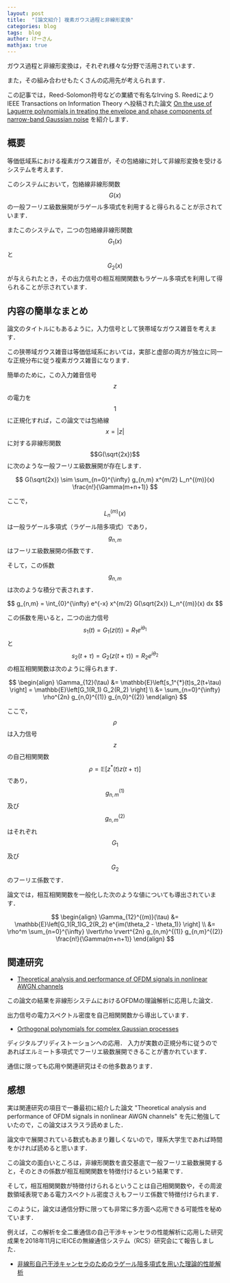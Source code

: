 ```yaml
---
layout: post
title:  "[論文紹介] 複素ガウス過程と非線形変換"
categories: blog
tags:  blog
author: けーさん
mathjax: true
---
```


<!--
<script src="https://cdnjs.cloudflare.com/ajax/libs/mathjax/2.7.0/MathJax.js?config=TeX-AMS-MML_HTMLorMML" type="text/javascript"></script>
<script type="text/x-mathjax-config">
  MathJax.Hub.Config({
  "HTML-CSS": {
    // デフォルトが ["STIX","TeX"] なのを変更
    // [] にしても良い
    availableFonts: ["TeX"],
    undefinedFamily: "'Raleway', Helvetica, Arial, sans-serif"
  }
  });
</script>
-->


ガウス過程と非線形変換は，それぞれ様々な分野で活用されています．

また，その組み合わせもたくさんの応用先が考えられます．

この記事では，Reed-Solomon符号などの業績で有名なIrving S. Reedにより IEEE Transactions on Information Theory へ投稿された論文 [On the use of Laguerre polynomials in treating the envelope and phase components of narrow-band Gaussian noise](https://ieeexplore.ieee.org/document/1057507) を紹介します．

<!--more-->

## 概要

等価低域系における複素ガウス雑音が，その包絡線に対して非線形変換を受けるシステムを考えます．

このシステムにおいて，包絡線非線形関数$$G(x)$$の一般フーリエ級数展開がラゲール多項式を利用すると得られることが示されています．

またこのシステムで，二つの包絡線非線形関数$$G_1(x)$$と$$G_2(x)$$が与えられたとき，その出力信号の相互相関関数もラゲール多項式を利用して得られることが示されています．


## 内容の簡単なまとめ

論文のタイトルにもあるように，入力信号として狭帯域なガウス雑音を考えます．

この狭帯域ガウス雑音は等価低域系においては，実部と虚部の両方が独立に同一な正規分布に従う複素ガウス雑音になります．

簡単のために，この入力雑音信号$$z$$の電力を$$1$$に正規化すれば，この論文では包絡線$$x=\lvert z \rvert$$に対する非線形関数$$G(\sqrt{2x})$$に次のような一般フーリエ級数展開が存在します．

$$
G(\sqrt{2x}) \sim \sum_{n=0}^{\infty} g_{n,m} x^{m/2} L_n^{(m)}(x) \frac{n!}{\Gamma(m+n+1)}
$$

ここで，$$L_n^{(m)}(x)$$は一般ラゲール多項式（ラゲール陪多項式）であり，$$g_{n,m}$$はフーリエ級数展開の係数です．

そして，この係数$$g_{n,m}$$は次のような積分で表されます．

$$
g_{n,m} = \int_{0}^{\infty} e^{-x} x^{m/2} G(\sqrt{2x}) L_n^{(m)}(x) dx
$$

この係数を用いると，二つの出力信号$$s_1(t) = G_1(z(t))=R_1e^{i\theta_1}$$と$$s_2(t+\tau)=G_2(z(t+\tau))=R_2e^{i\theta_2}$$の相互相関関数は次のように得られます．

$$
\begin{align}
\Gamma_{12}(\tau) &= \mathbb{E}\left[s_1^{*}(t)s_2(t+\tau) \right] = \mathbb{E}\left[G_1(R_1) G_2(R_2) \right] \\
&= \sum_{n=0}^{\infty} \rho^{2n} g_{n,0}^{(1)} g_{n,0}^{(2)}
\end{align}
$$

ここで，$$\rho$$は入力信号$$z$$の自己相関関数$$\rho=\mathbb{E}\left[z^{*}(t)z(t+\tau) \right]$$であり，$$g_{n,m}^{(1)}$$及び$$g_{n,m}^{(2)}$$はそれぞれ$$G_1$$及び$$G_2$$のフーリエ係数です．

論文では，相互相関関数を一般化した次のような値についても導出されています．

$$
\begin{align}
\Gamma_{12}^{(m)}(\tau) &= \mathbb{E}\left[G_1(R_1)G_2(R_2) e^{im(\theta_2 - \theta_1)} \right] \\
&= \rho^m \sum_{n=0}^{\infty} \lvert\rho \rvert^{2n} g_{n,m}^{(1)} g_{n,m}^{(2)} \frac{n!}{\Gamma(m+n+1)}
\end{align}
$$


## 関連研究

+ [Theoretical analysis and performance of OFDM signals in nonlinear AWGN channels](https://ieeexplore.ieee.org/document/837046)

この論文の結果を非線形システムにおけるOFDMの理論解析に応用した論文．

出力信号の電力スペクトル密度を自己相関関数から導出しています．


+ [Orthogonal polynomials for complex Gaussian processes](https://ieeexplore.ieee.org/document/1337247)

ディジタルプリディストーションへの応用．
入力が実数の正規分布に従うのであればエルミート多項式でフーリエ級数展開できることが書かれています．

通信に限っても応用や関連研究はその他多数あります．


## 感想

実は関連研究の項目で一番最初に紹介した論文 "Theoretical analysis and performance of OFDM signals in nonlinear AWGN channels" を先に勉強していたので，この論文はスラスラ読めました．

論文中で展開されている数式もあまり難しくないので，理系大学生であれば時間をかければ読めると思います．

この論文の面白いところは，非線形関数を直交基底で一般フーリエ級数展開すると，そのときの係数が相互相関関数を特徴付けるという結果です．

そして，相互相関関数が特徴付けられるということは自己相関関数や，その周波数領域表現である電力スペクトル密度さえもフーリエ係数で特徴付けられます．

このように，論文は通信分野に限っても非常に多方面へ応用できる可能性を秘めています．

例えば，この解析を全二重通信の自己干渉キャンセラの性能解析に応用した研究成果を2018年11月にIEICEの無線通信システム（RCS）研究会にて報告しました．

+ [非線形自己干渉キャンセラのためのラゲール陪多項式を用いた理論的性能解析](https://www.ieice.org/ken/paper/20181121R1Hn/)

